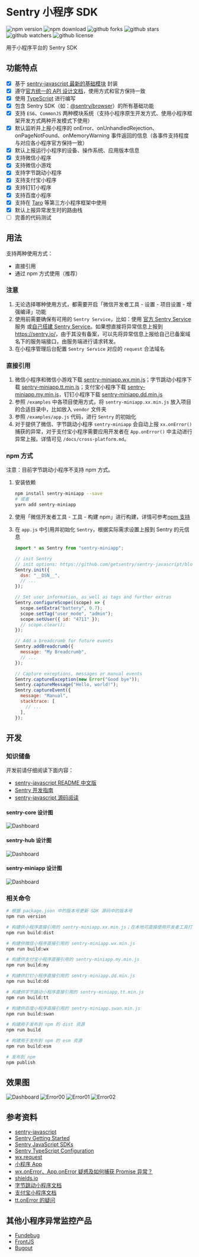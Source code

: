 # Sentry 小程序 SDK

![npm version](https://img.shields.io/npm/v/sentry-miniapp)
![npm download](https://img.shields.io/npm/dm/sentry-miniapp)
![github forks](https://img.shields.io/github/forks/lizhiyao/sentry-miniapp?style=social)
![github stars](https://img.shields.io/github/stars/lizhiyao/sentry-miniapp?style=social)
![github watchers](https://img.shields.io/github/watchers/lizhiyao/sentry-miniapp?style=social)
![github license](https://img.shields.io/github/license/lizhiyao/sentry-miniapp)

用于小程序平台的 Sentry SDK

## 功能特点

- [x] 基于 [sentry-javascript 最新的基础模块](https://www.yuque.com/lizhiyao/dxy/zevhf1#0GMCN) 封装
- [x] 遵守[官方统一的 API 设计文档](https://www.yuque.com/lizhiyao/dxy/gc3b9r#vQdTs)，使用方式和官方保持一致
- [x] 使用 [TypeScript](https://www.typescriptlang.org/) 进行编写
- [x] 包含 Sentry SDK（如：[@sentry/browser](https://github.com/getsentry/sentry-javascript/tree/master/packages/browser)）的所有基础功能
- [x] 支持 `ES6`、`CommonJS` 两种模块系统（支持小程序原生开发方式、使用小程序框架开发方式两种开发模式下使用）
- [x] 默认监听并上报小程序的 onError、onUnhandledRejection、onPageNotFound、onMemoryWarning 事件返回的信息（各事件支持程度与对应各小程序官方保持一致）
- [x] 默认上报运行小程序的设备、操作系统、应用版本信息
- [x] 支持微信小程序
- [x] 支持微信小游戏
- [x] 支持字节跳动小程序
- [x] 支持支付宝小程序
- [x] 支持钉钉小程序
- [x] 支持百度小程序
- [x] 支持在 [Taro](https://taro.aotu.io/) 等第三方小程序框架中使用
- [x] 默认上报异常发生时的路由栈
- [ ] 完善的代码测试

## 用法

支持两种使用方式：

- 直接引用
- 通过 npm 方式使用（推荐）

### 注意

1. 无论选择哪种使用方式，都需要开启「微信开发者工具 - 设置 - 项目设置 - 增强编译」功能
2. 使用前需要确保有可用的 `Sentry Service`，比如：使用 [官方 Sentry Service](https://sentry.io/welcome/) 服务 或[自己搭建 Sentry Service](https://docs.sentry.io/server/)。如果想直接将异常信息上报到 <https://sentry.io/>，由于其没有备案，可以先将异常信息上报给自己已备案域名下的服务端接口，由服务端进行请求转发。
3. 在小程序管理后台配置 `Sentry Service` 对应的 `request` 合法域名

### 直接引用

1. 微信小程序和微信小游戏下载 [sentry-miniapp.wx.min.js](https://github.com/lizhiyao/sentry-miniapp/blob/master/examples/weapp/vendor/sentry-miniapp.wx.min.js)；字节跳动小程序下载 [sentry-miniapp.tt.min.js](https://github.com/lizhiyao/sentry-miniapp/blob/master/examples/ttapp/vendor/sentry-miniapp.tt.min.js)；支付宝小程序下载 [sentry-miniapp.my.min.js](https://github.com/lizhiyao/sentry-miniapp/blob/master/examples/myapp/vendor/sentry-miniapp.my.min.js)，钉钉小程序下载 [sentry-miniapp.dd.min.js](https://github.com/lizhiyao/sentry-miniapp/blob/master/examples/ddapp/vendor/sentry-miniapp.dd.min.js)
2. 参照 `/examples` 中各项目使用方式，将 `sentry-miniapp.xx.min.js` 放入项目的合适目录中，比如放入 `vendor` 文件夹
3. 参照 `/examples/app.js` 代码，进行 `Sentry` 的初始化
4. 对于提供了微信、字节跳动小程序 `sentry-miniapp` 会自动上报 `xx.onError()` 捕获的异常，对于支付宝小程序需要应用开发者在 `App.onError()` 中主动进行异常上报。详情可见 `/docs/cross-platform.md`。

### npm 方式

注意：目前字节跳动小程序不支持 npm 方式。

1. 安装依赖

   ```bash
   npm install sentry-miniapp --save
   # 或者
   yarn add sentry-miniapp
   ```

2. 使用「微信开发者工具 - 工具 - 构建 npm」进行构建，详情可参考[npm 支持](https://developers.weixin.qq.com/miniprogram/dev/devtools/npm.html)

3. 在 `app.js` 中引用并初始化 `Sentry`，根据实际需求设置上报到 Sentry 的元信息

   ```js
   import * as Sentry from "sentry-miniapp";

   // init Sentry
   // init options: https://github.com/getsentry/sentry-javascript/blob/master/packages/types/src/options.ts
   Sentry.init({
     dsn: "__DSN__",
     // ...
   });

   // Set user information, as well as tags and further extras
   Sentry.configureScope((scope) => {
     scope.setExtra("battery", 0.7);
     scope.setTag("user_mode", "admin");
     scope.setUser({ id: "4711" });
     // scope.clear();
   });

   // Add a breadcrumb for future events
   Sentry.addBreadcrumb({
     message: "My Breadcrumb",
     // ...
   });

   // Capture exceptions, messages or manual events
   Sentry.captureException(new Error("Good bye"));
   Sentry.captureMessage("Hello, world!");
   Sentry.captureEvent({
     message: "Manual",
     stacktrace: [
       // ...
     ],
   });
   ```

## 开发

### 知识储备

开发前请仔细阅读下面内容：

- [sentry-javascript README 中文版](https://www.yuque.com/lizhiyao/dxydance/sentry-javascript-readme-cn)
- [Sentry 开发指南](https://www.yuque.com/lizhiyao/dxydance/sentry-develop-guide)
- [sentry-javascript 源码阅读](https://www.yuque.com/lizhiyao/dxydance/sentry-javascript-src)

#### sentry-core 设计图

![Dashboard](docs/sentry-core.png)

#### sentry-hub 设计图

![Dashboard](docs/sentry-hub.png)

#### sentry-miniapp 设计图

![Dashboard](docs/sentry-miniapp.png)

### 相关命令

```bash
# 根据 package.json 中的版本号更新 SDK 源码中的版本号
npm run version

# 构建供小程序直接引用的 sentry-miniapp.xx.min.js；在本地可直接使用开发者工具打开 examples 下具体项目进行调试
npm run build:dist

# 构建供微信小程序直接引用的 sentry-miniapp.wx.min.js
npm run build:wx

# 构建供支付宝小程序直接引用的 sentry-miniapp.my.min.js
npm run build:my

# 构建供钉钉小程序直接引用的 sentry-miniapp.dd.min.js
npm run build:dd

# 构建供字节跳动小程序直接引用的 sentry-miniapp.tt.min.js
npm run build:tt

# 构建供百度小程序直接引用的 sentry-miniapp.swan.min.js
npm run build:swan

# 构建用于发布到 npm 的 dist 资源
npm run build

# 构建用于发布到 npm 的 esm 资源
npm run build:esm

# 发布到 npm
npm publish
```

## 效果图

![Dashboard](docs/screenshot/sentry-admin.png)
![Error00](docs/screenshot/sentry-error-00.png)
![Error01](docs/screenshot/sentry-error-01.png)
![Error02](docs/screenshot/sentry-error-02.png)

## 参考资料

- [sentry-javascript](https://github.com/getsentry/sentry-javascript)
- [Sentry Getting Started](https://docs.sentry.io/error-reporting/quickstart/?platform=browsernpm)
- [Sentry JavaScript SDKs](http://getsentry.github.io/sentry-javascript/)
- [Sentry TypeScript Configuration](https://github.com/getsentry/sentry-javascript/tree/master/packages/typescript)
- [wx.request](https://developers.weixin.qq.com/miniprogram/dev/api/network/request/wx.request.html)
- [小程序 App](https://developers.weixin.qq.com/miniprogram/dev/reference/api/App.html)
- [wx.onError、App.onError 疑惑及如何捕获 Promise 异常？](https://developers.weixin.qq.com/community/develop/doc/000c8cf5794770272709f38a756000)
- [shields.io](https://shields.io/)
- [字节跳动小程序文档](https://developer.toutiao.com/docs/framework/)
- [支付宝小程序文档](https://docs.alipay.com/mini/developer)
- [tt.onError 的疑问](http://forum.microapp.bytedance.com/topic/2806/tt-onerror-%E7%96%91%E9%97%AE)

## 其他小程序异常监控产品

- [Fundebug](https://www.fundebug.com/)
- [FrontJS](https://www.frontjs.com/home/tour)
- [Bugout](https://bugout.testin.cn/)

